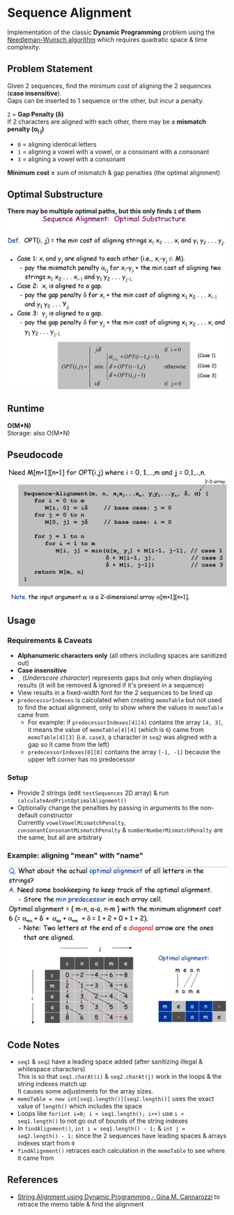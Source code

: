 # Sequence Alignment
Implementation of the classic **Dynamic Programming** problem using the [Needleman–Wunsch algorithm](https://en.wikipedia.org/wiki/Needleman%E2%80%93Wunsch_algorithm) which requires quadratic space & time complexity.

## Problem Statement 
Given 2 sequences, find the minimum cost of aligning the 2 sequences (**case insensitive**).  
Gaps can be inserted to 1 sequence or the other, but incur a penalty.

`2` = **Gap Penalty (δ)**  
If 2 characters are aligned with each other, there may be a **mismatch penalty (α<sub>i j</sub>)**
 - `0` = aligning identical letters
 - `1` = aligning a vowel with a vowel, or a consonant with a consonant
 - `3` = aligning a vowel with a consonant

**Minimum cost =** sum of mismatch & gap penalties (the optimal alignment)

## Optimal Substructure
**There may be multiple optimal paths, but this only finds `1` of them**  
![](images/optimal-substructure.png)

## Runtime
**O(M*N)**  
Storage: also O(M*N)

## Pseudocode
![](images/pseudocode.png)

## Usage
### Requirements & Caveats
- **Alphanumeric characters only** (all others including spaces are sanitized out)
- **Case insensitive**
- `_` (*Underscore character*) represents gaps but only when displaying results (it will be removed & ignored if it's present in a sequence)
- View results in a fixed-width font for the 2 sequences to be lined up
- `predecessorIndexes` is calculated when creating `memoTable` but not used to find the actual alignment, only to show where the values in `memoTable` came from
  - For example: if `predecessorIndexes[4][4]` contains the array `[4, 3]`, it means the value of `memoTable[4][4]` (which is `6`) came from `memoTable[4][3]` (i.e. `case3`, a character in `seq2` was aligned with a gap so it came from the left)
  - `predecessorIndexes[0][0]` contains the array `[-1, -1]` because the upper left corner has no predecessor

### Setup
- Provide 2 strings (edit `testSequences` 2D array) & run `calculateAndPrintOptimalAlignment()`
- Optionally change the penalties by passing in arguments to the non-default constructor  
Currently `vowelVowelMismatchPenalty`, `consonantConsonantMismatchPenalty` & `numberNumberMismatchPenalty` are the same, but all are arbitrary

### Example: aligning "mean" with "name"
![](images/example-mean-name.png)

## Code Notes
- `seq1` & `seq2` have a leading space added (after sanitizing illegal & whitespace characters)  
This is so that `seq1.charAt(i)` & `seq2.charAt(j)` work in the loops & the string indexes match up  
It causes some adjustments for the array sizes. 
 - `memoTable = new int[seq1.length()][seq2.length()]` uses the exact value of `length()` which includes the space
 - Loops like `for(int i=0; i < seq1.length(); i++)` use `i < seq1.length()` to not go out of bounds of the string indexes
 - In `findAlignment()`, `int i = seq1.length() - 1;` & `int j = seq2.length() - 1;` since the 2 sequences have leading spaces & arrays indexes start from `0`
- `findAlignment()` retraces each calculation in the `memoTable` to see where it came from  

## References
- [String Alignment using Dynamic Programming - Gina M. Cannarozzi](http://www.biorecipes.com/DynProgBasic/code.html) to retrace the memo table & find the alignment
